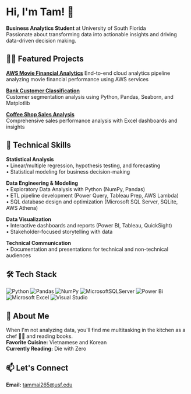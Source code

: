 # Hi, I'm Tam! 👋

**Business Analytics Student** at University of South Florida  
Passionate about transforming data into actionable insights and driving data-driven decision making.

## 👩‍💻 Featured Projects

**[AWS Movie Financial Analytics](https://github.com/tammai1610/AWS-Movie-Financial-Analytics)**
End-to-end cloud analytics pipeline analyzing movie financial performance using AWS services

**[Bank Customer Classification](https://github.com/tammai1610/Commercial-Bank-Customer-Classification)**  
Customer segmentation analysis using Python, Pandas, Seaborn, and Matplotlib

**[Coffee Shop Sales Analysis](https://github.com/tammai1610/Excel-Coffee-Shop-Sales)**  
Comprehensive sales performance analysis with Excel dashboards and insights

## 💼 Technical Skills

**Statistical Analysis**  
• Linear/multiple regression, hypothesis testing, and forecasting  
• Statistical modeling for business decision-making

**Data Engineering & Modeling**  
• Exploratory Data Analysis with Python (NumPy, Pandas)  
• ETL pipeline development (Power Query, Tableau Prep, AWS Lambda)  
• SQL database design and optimization (Microsoft SQL Server, SQLite, AWS Athena)

**Data Visualization**  
• Interactive dashboards and reports (Power BI, Tableau, QuickSight)  
• Stakeholder-focused storytelling with data

**Technical Communication**  
• Documentation and presentations for technical and non-technical audiences

## 🛠️ Tech Stack

![Python](https://img.shields.io/badge/python-3670A0?style=for-the-badge&logo=python&logoColor=ffdd54)
![Pandas](https://img.shields.io/badge/pandas-%23150458.svg?style=for-the-badge&logo=pandas&logoColor=white)
![NumPy](https://img.shields.io/badge/numpy-%23013243.svg?style=for-the-badge&logo=numpy&logoColor=white)
![MicrosoftSQLServer](https://img.shields.io/badge/Microsoft%20SQL%20Server-CC2927?style=for-the-badge&logo=microsoft%sql%20server&logoColor=white)
![Power Bi](https://img.shields.io/badge/power_bi-F2C811?style=for-the-badge&logo=powerbi&logoColor=black)
![Microsoft Excel](https://img.shields.io/badge/Microsoft_Excel-217346?style=for-the-badge&logo=microsoft-excel&logoColor=white)
![Visual Studio](https://img.shields.io/badge/Visual%20Studio-5C2D91.svg?style=for-the-badge&logo=visual-studio&logoColor=white)

## 🌟 About Me

When I'm not analyzing data, you'll find me multitasking in the kitchen as a chef 👩‍🍳 and reading books.  
**Favorite Cuisine:** Vietnamese and Korean  
**Currently Reading:** Die with Zero

## 📫 Let's Connect

**Email:** tammai265@usf.edu
